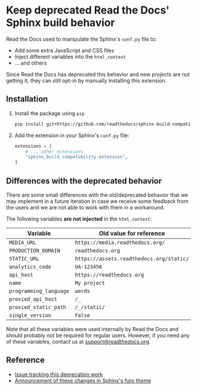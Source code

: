 # Keep deprecated Read the Docs' Sphinx build behavior

Read the Docs used to manipulate the Sphinx's `conf.py` file to:

- Add some extra JavaScript and CSS files
- Inject different variables into the `html_context`
- ... and others

Since Read the Docs has deprecated this behavior and new projects are not getting it,
they can still opt-in by manually installing this extension.

## Installation

1. Install the package using `pip`

   ```bash
   pip install git+https://github.com/readthedocs/sphinx-build-compatibility#egg=sphinx-build-compatibility
   ```

2. Add the extension in your Sphinx's `conf.py` file:

   ```python
   extensions = [
       # ... other extensions
       "sphinx_build_compatibility.extension",
   ]
   ```


## Differences with the deprecated behavior

There are some small differences with the old/deprecated behavior that we may implement
in a future iteration in case we receive some feedback from the users and we are not able
to work with them in a workaround.

The following variables **are not injected** in the ``html_context``:


| Variable               | Old value for reference                                                     |
|------------------------|-----------------------------------------------------------------------------|
| `MEDIA_URL`            | `https://media.readthedocs.org/`                                            |
| `PRODUCTION_DOMAIN`    | `readthedocs.org`                                                           |
| `STATIC_URL`           | `https://assets.readthedocs.org/static/`                                    |
| `analytics_code`       | `UA-123456`                                                                 |
| `api_host`             | `https://readthedocs.org`                                                   |
| `name`                 | `My project`                                                                |
| `programming_language` | `words`                                                                     |
| `proxied_api_host`     | `/_`                                                                        |
| `proxied_static_path`  | `/_/static/`                                                                |
| `single_version`       | `False`                                                                     |

Note that all these variables were used internally by Read the Docs and should probably not be required for regular users.
However, if you need any of these variables, contact us at support@readthedocs.org.

## Reference

- [Issue tracking this deprecation work](https://github.com/readthedocs/addons/issues/72)
- [Announcement of these changes in Sphinx's furo theme](https://github.com/pradyunsg/furo/discussions/785)
